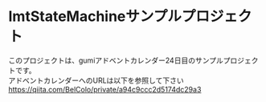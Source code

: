 # ImtStateMachineサンプルプロジェクト

このプロジェクトは、gumiアドベントカレンダー24日目のサンプルプロジェクトです。  
アドベントカレンダーへのURLは以下を参照して下さい  
https://qiita.com/BelColo/private/a94c9ccc2d5174dc29a3
